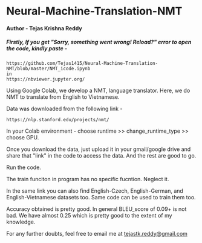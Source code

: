 # Neural-Machine-Translation-NMT
#### Author - Tejas Krishna Reddy 

##### Firstly, If you get "Sorry, something went wrong! Reload?" error to open the code, kindly paste - 
```
https://github.com/Tejas1415/Neural-Machine-Translation-NMT/blob/master/NMT_icode.ipynb
in
https://nbviewer.jupyter.org/
```

Using Google Colab, we develop a NMT, language translator. Here, we do NMT to translate from English to Vietnamese.  


Data was downloaded from the following link - 

```
https://nlp.stanford.edu/projects/nmt/  
````

In your Colab environment - choose runtime >> change_runtime_type >> choose GPU.

Once you download the data, just upload it in your gmail/google drive and share that "link" in the code to access the data. And the rest are good to go. 

Run the code.

The train funciton in program has no specific fucntion. Neglect it. 

In the same link you can also find English-Czech, English-German, and English-Vietnamese datasets too. Same code can be used to train them too. 

Accuracy obtained is pretty good. In general BLEU_score of 0.09+ is not bad. We have almost 0.25 which is pretty good to the extent of my knowledge. 

For any further doubts, feel free to email me at tejastk.reddy@gmail.com
